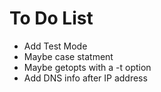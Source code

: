 # To Do List
* Add Test Mode
* Maybe case statment
* Maybe getopts with a -t option
* Add DNS info after IP address
